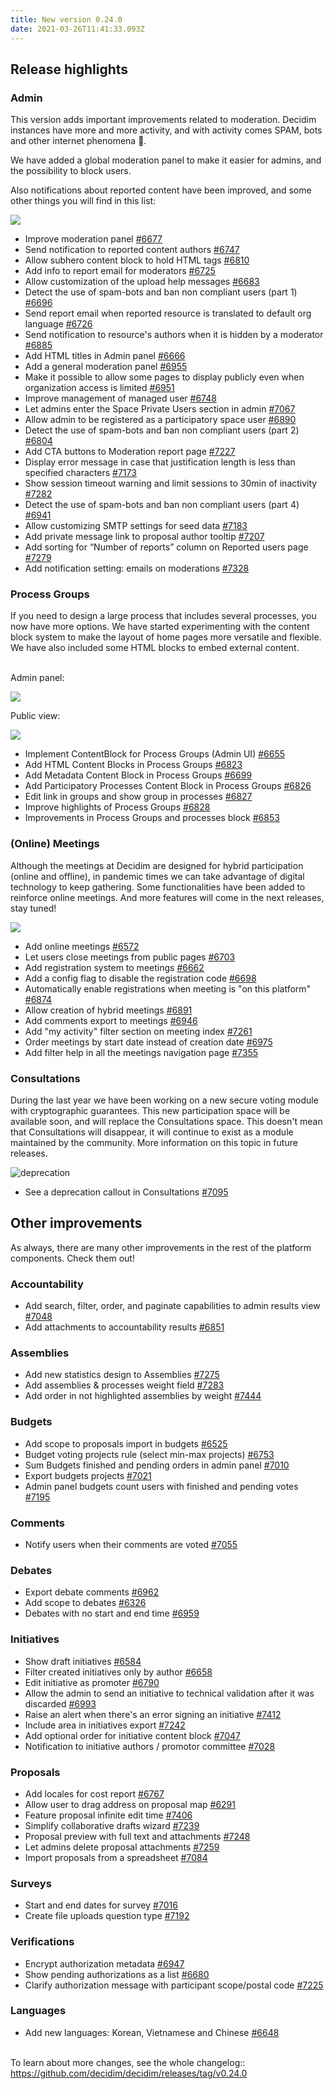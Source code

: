 ```yaml
---
title: New version 0.24.0
date: 2021-03-26T11:41:33.093Z
---
```

## Release highlights

### Admin

This version adds important improvements related to moderation. Decidim instances have more and more activity, and with activity comes SPAM, bots and other internet phenomena 👾.

We have added a global moderation panel to make it easier for admins, and the possibility to block users.

Also notifications about reported content have been improved, and some other things you will find in this list:

![](https://lh5.googleusercontent.com/JGXnk_vQx9ivpjveNhTJMP6LOLnVeYK9pgs8YmA88bTr0MIWZ7xJgyKZp0lxArgPXrRE9-NH2Itbokm_PQnQLjFh0bCRDnXDy7pkj1f2OvMy8qu4v5vbrweeMrTM6of9nbj_6Asj)



* Improve moderation panel [\#6677](https://github.com/decidim/decidim/pull/6677)
* Send notification to reported content authors [\#6747](https://github.com/decidim/decidim/pull/6747)
* Allow subhero content block to hold HTML tags [\#6810](https://github.com/decidim/decidim/pull/6810)
* Add info to report email for moderators [\#6725](https://github.com/decidim/decidim/pull/6725)
* Allow customization of the upload help messages [\#6683](https://github.com/decidim/decidim/pull/6683)
* Detect the use of spam-bots and ban non compliant users (part 1) [\#6696](https://github.com/decidim/decidim/pull/6696)
* Send report email when reported resource is translated to default org language [\#6726](https://github.com/decidim/decidim/pull/6726)
* Send notification to resource's authors when it is hidden by a moderator [\#6885](https://github.com/decidim/decidim/pull/6885)
* Add HTML titles in Admin panel [\#6666](https://github.com/decidim/decidim/pull/6666)
* Add a general moderation panel [\#6955](https://github.com/decidim/decidim/pull/6955)
* Make it possible to allow some pages to display publicly even when organization access is limited [\#6951](https://github.com/decidim/decidim/pull/6951)
* Improve management of managed user [\#6748](https://github.com/decidim/decidim/pull/6748)
* Let admins enter the Space Private Users section in admin [\#7067](https://github.com/decidim/decidim/pull/7067)
* Allow admin to be registered as a participatory space user [\#6890](https://github.com/decidim/decidim/pull/6890)
* Detect the use of spam-bots and ban non compliant users (part 2) [\#6804](https://github.com/decidim/decidim/pull/6804)
* Add CTA buttons to Moderation report page [\#7227](https://github.com/decidim/decidim/pull/7227)
* Display error message in case that justification length is less than specified characters [\#7173](https://github.com/decidim/decidim/pull/7173)
* Show session timeout warning and limit sessions to 30min of inactivity [\#7282](https://github.com/decidim/decidim/pull/7282)
* Detect the use of spam-bots and ban non compliant users (part 4) [\#6941](https://github.com/decidim/decidim/pull/6941)
* Allow customizing SMTP settings for seed data [\#7183](https://github.com/decidim/decidim/pull/7183)
* Add private message link to proposal author tooltip [\#7207](https://github.com/decidim/decidim/pull/7207)
* Add sorting for “Number of reports” column on Reported users page [\#7279](https://github.com/decidim/decidim/pull/7279)
* Add notification setting: emails on moderations [\#7328](https://github.com/decidim/decidim/pull/7328)

### Process Groups

If you need to design a large process that includes several processes, you now have more options. We have started experimenting with the content block system to make the layout of home pages more versatile and flexible. We have also included some HTML blocks to embed external content.

\
Admin panel:

![](https://lh4.googleusercontent.com/fFNbbRkJ0mrta3VCpjfUiqNIUVXUAnq3qoUUsx6lgMXNKeBMVf6H9uS0XuKb_WKlZ4EVNEqffY10aZd3SkbVh6g0_JoTGgBETfPvX91pEaZ9JsgC1rFx7Cn7aW1SfhTtrf4ZI9gP)

Public view:

![](https://lh5.googleusercontent.com/YJmJQtr16aXlmqlxy0FFsrooiC0n6AQLUsrP3PCh814K45CzqLiIYjCrbt_VqUSKzqKSlb-XLLXI8HOgcBEYwM5B-PkqdFfRPNjA0RURe5quqNB_9mjzU7NvCFJ6OujiOteMWx89)



* Implement ContentBlock for Process Groups (Admin UI) [\#6655](https://github.com/decidim/decidim/pull/6655)
* Add HTML Content Blocks in Process Groups [\#6823](https://github.com/decidim/decidim/pull/6823)
* Add Metadata Content Block in Process Groups [\#6699](https://github.com/decidim/decidim/pull/6699)
* Add Participatory Processes Content Block in Process Groups [\#6826](https://github.com/decidim/decidim/pull/6826)
* Edit link in groups and show group in processes [\#6827](https://github.com/decidim/decidim/pull/6827)
* Improve highlights of Process Groups [\#6828](https://github.com/decidim/decidim/pull/6828)
* Improvements in Process Groups and processes block [\#6853](https://github.com/decidim/decidim/pull/6853)

### (Online) Meetings

Although the meetings at Decidim are designed for hybrid participation (online and offline), in pandemic times we can take advantage of digital technology to keep gathering. Some functionalities have been added to reinforce online meetings. And more features will come in the next releases, stay tuned!



![](https://lh6.googleusercontent.com/jlw9-bezdQu2DCZs87scU0ha3qwFIg2BYnYlnYV-_P8ZKJcu4xzeFhVXcGj5vMdGeDnYcoByWz9NV1MsUrDYIEw-e-juLbk7Rm3-xDnCLeXK3xDtjs41R-_wYFtYP9px9zMuYFhO)

* Add online meetings [\#6572](https://github.com/decidim/decidim/pull/6572)
* Let users close meetings from public pages [\#6703](https://github.com/decidim/decidim/pull/6703)
* Add registration system to meetings [\#6662](https://github.com/decidim/decidim/pull/6662)
* Add a config flag to disable the registration code [\#6698](https://github.com/decidim/decidim/pull/6698)
* Automatically enable registrations when meeting is "on this platform" [\#6874](https://github.com/decidim/decidim/pull/6874)
* Allow creation of hybrid meetings [\#6891](https://github.com/decidim/decidim/pull/6891)
* Add comments export to meetings [\#6946](https://github.com/decidim/decidim/pull/6946)
* Add "my activity" filter section on meeting index [\#7261](https://github.com/decidim/decidim/pull/7261)
* Order meetings by start date instead of creation date [\#6975](https://github.com/decidim/decidim/pull/6975)
* Add filter help in all the meetings navigation page [\#7355](https://github.com/decidim/decidim/pull/7355)

### Consultations

During the last year we have been working on a new secure voting module with cryptographic guarantees. This new participation space will be available soon, and will replace the Consultations space. This doesn't mean that Consultations will disappear, it will continue to exist as a module maintained by the community. More information on this topic in future releases.

![deprecation](https://lh6.googleusercontent.com/9RjT9x34GoAMZWMNNAM8JxW47YKlevDGCTp2TeBc9hfAS1UbET9KlAmUtvbsUYfTy8fJGf1thFCC5FTHn_GM-SoEVX7OwX4aI-BRgaeVI6MNH9NzBwHJvBD1PV84DaRk4kHNzkS_)



* See a deprecation callout in Consultations [\#7095](https://github.com/decidim/decidim/pull/7095)

## Other improvements

As always, there are many other improvements in the rest of the platform components. Check them out!

### Accountability

* Add search, filter, order, and paginate capabilities to admin results view [\#7048](https://github.com/decidim/decidim/pull/7048)
* Add attachments to accountability results [\#6851](https://github.com/decidim/decidim/pull/6851)

### Assemblies

* Add new statistics design to Assemblies [\#7275](https://github.com/decidim/decidim/pull/7275)
* Add assemblies & processes weight field [\#7283](https://github.com/decidim/decidim/pull/7283)
* Add order in not highlighted assemblies by weight [\#7444](https://github.com/decidim/decidim/pull/7444)

### Budgets

* Add scope to proposals import in budgets [\#6525](https://github.com/decidim/decidim/pull/6525)
* Budget voting projects rule (select min-max projects) [\#6753](https://github.com/decidim/decidim/pull/6753)
* Sum Budgets finished and pending orders in admin panel [\#7010](https://github.com/decidim/decidim/pull/7010)
* Export budgets projects [\#7021](https://github.com/decidim/decidim/pull/7021)
* Admin panel budgets count users with finished and pending votes [\#7195](https://github.com/decidim/decidim/pull/7195)

### Comments

* Notify users when their comments are voted [\#7055](https://github.com/decidim/decidim/pull/7055)

### Debates

* Export debate comments [\#6962](https://github.com/decidim/decidim/pull/6962)
* Add scope to debates [\#6326](https://github.com/decidim/decidim/pull/6326)
* Debates with no start and end time [\#6959](https://github.com/decidim/decidim/pull/6959)

### Initiatives

* Show draft initiatives [\#6584](https://github.com/decidim/decidim/pull/6584)
* Filter created initiatives only by author [\#6658](https://github.com/decidim/decidim/pull/6658)
* Edit initiative as promoter [\#6790](https://github.com/decidim/decidim/pull/6790)
* Allow the admin to send an initiative to technical validation after it was discarded [\#6993](https://github.com/decidim/decidim/pull/6993)
* Raise an alert when there's an error signing an initiative [\#7412](https://github.com/decidim/decidim/pull/7412)
* Include area in initiatives export [\#7242](https://github.com/decidim/decidim/pull/7242)
* Add optional order for initiative content block [\#7047](https://github.com/decidim/decidim/pull/7047)
* Notification to initiative authors / promotor committee [\#7028](https://github.com/decidim/decidim/pull/7028)

### Proposals

* Add locales for cost report [\#6767](https://github.com/decidim/decidim/pull/6767)
* Allow user to drag address on proposal map [\#6291](https://github.com/decidim/decidim/pull/6291)
* Feature proposal infinite edit time [\#7406](https://github.com/decidim/decidim/pull/7406)
* Simplify collaborative drafts wizard [\#7239](https://github.com/decidim/decidim/pull/7239)
* Proposal preview with full text and attachments [\#7248](https://github.com/decidim/decidim/pull/7248)
* Let admins delete proposal attachments [\#7259](https://github.com/decidim/decidim/pull/7259)
* Import proposals from a spreadsheet [\#7084](https://github.com/decidim/decidim/pull/7084)

### Surveys

* Start and end dates for survey [\#7016](https://github.com/decidim/decidim/pull/7016)
* Create file uploads question type [\#7192](https://github.com/decidim/decidim/pull/7192)

### Verifications

* Encrypt authorization metadata [\#6947](https://github.com/decidim/decidim/pull/6947)
* Show pending authorizations as a list [\#6680](https://github.com/decidim/decidim/pull/6680)
* Clarify authorization message with participant scope/postal code [\#7225](https://github.com/decidim/decidim/pull/7225)

### Languages

* Add new languages: Korean, Vietnamese and Chinese [\#6648](https://github.com/decidim/decidim/pull/6648)

\
To learn about more changes, see the whole changelog:: <https://github.com/decidim/decidim/releases/tag/v0.24.0>